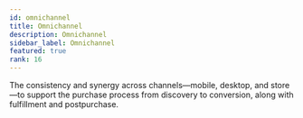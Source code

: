 ```yaml
---
id: omnichannel
title: Omnichannel
description: Omnichannel
sidebar_label: Omnichannel
featured: true
rank: 16
---
```

 
The consistency and synergy across channels—mobile, desktop, and store—to support the purchase process from discovery to conversion, along with fulfillment and postpurchase.